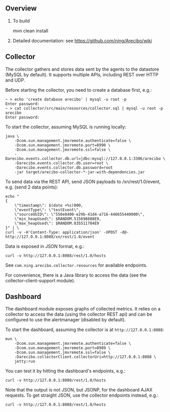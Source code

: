 Overview
--------

1. To build

    mvn clean install

2. Detailed documentation: see https://github.com/ning/Arecibo/wiki


Collector
---------

The collector gathers and stores data sent by the agents to the datastore (MySQL by default). It supports multiple APIs, including REST over HTTP and UDP.

Before starting the collector, you need to create a database first, e.g.:

    ~ > echo 'create database arecibo' | mysql -u root -p
    Enter password:
    ~ > cat collector/src/main/resources/collector.sql | mysql -u root -p arecibo
    Enter password:


To start the collector, assuming MySQL is running locally:

    java \
        -Dcom.sun.management.jmxremote.authenticate=false \
        -Dcom.sun.management.jmxremote.port=8990 \
        -Dcom.sun.management.jmxremote.ssl=false \
        -Darecibo.events.collector.db.url=jdbc:mysql://127.0.0.1:3306/arecibo \
        -Darecibo.events.collector.db.user=root \
        -Darecibo.events.collector.db.password=root
        -jar target/arecibo-collector-*-jar-with-dependencies.jar


To send data via the REST API, send JSON payloads to /xn/rest/1.0/event, e.g. (send 2 data points):

    echo "
    {
        \"timestamp\": $(date +%s)000,
        \"eventType\": \"testEvent\",
        \"sourceUUID\": \"550e8400-e29b-41d4-a716-446655440000\",
        \"min_heapUsed\": $RANDOM.515698888E9,
        \"max_heapUsed\": $RANDOM.835511784E9
    }" | \
    curl -v -H'Content-Type: application/json' -XPOST -d@- http://127.0.0.1:8088/xn/rest/1.0/event


Data is exposed in JSON format, e.g.:

    curl -v http://127.0.0.1:8088/rest/1.0/hosts

See `com.ning.arecibo.collector.resources` for available endpoints.

For convenience, there is a Java library to access the data (see the collector-client-support module).

Dashboard
---------

The dashboard module exposes graphs of collected metrics. It relies on a collector to access the data (using the collector REST api) and can be configured to use the alertmanager (disabled by default).

To start the dashboard, assuming the collector is at `http://127.0.0.1:8088`:

    mvn \
        -Dcom.sun.management.jmxremote.authenticate=false \
        -Dcom.sun.management.jmxremote.port=8989 \
        -Dcom.sun.management.jmxremote.ssl=false \
        -Darecibo.collectorClient.collectorUri=http://127.0.0.1:8088 \
        jetty:run

You can test it by hitting the dashboard's endpoints, e.g.:

    curl -v http://127.0.0.1:8080/rest/1.0/hosts

Note that the output is not JSON, but JSONP, for the dashboard AJAX requests. To get straight JSON, use the collector endpoints instead, e.g.:

    curl -v http://127.0.0.1:8088/rest/1.0/hosts
